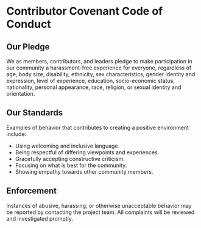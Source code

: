# Contributor Covenant Code of Conduct

## Our Pledge
We as members, contributors, and leaders pledge to make participation in our community a harassment-free experience for everyone, regardless of age, body size, disability, ethnicity, sex characteristics, gender identity and expression, level of experience, education, socio-economic status, nationality, personal appearance, race, religion, or sexual identity and orientation.

## Our Standards
Examples of behavior that contributes to creating a positive environment include:
- Using welcoming and inclusive language.
- Being respectful of differing viewpoints and experiences.
- Gracefully accepting constructive criticism.
- Focusing on what is best for the community.
- Showing empathy towards other community members.

## Enforcement
Instances of abusive, harassing, or otherwise unacceptable behavior may be reported by contacting the project team. All complaints will be reviewed and investigated promptly.